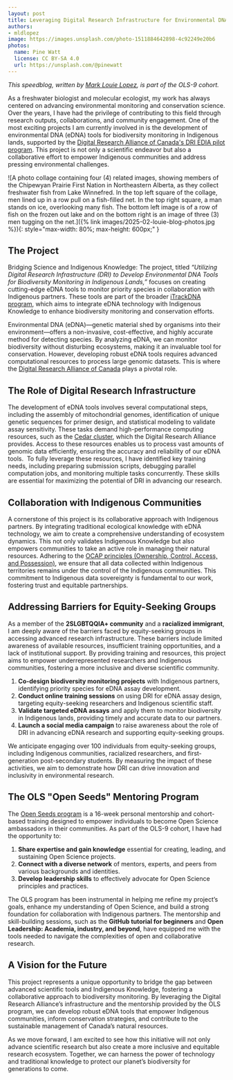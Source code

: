 ```yaml
---
layout: post
title: Leveraging Digital Research Infrastructure for Environmental DNA Tools in Monitoring Indigenous Territories.
authors:
- mldlopez
image: https://images.unsplash.com/photo-1511884642898-4c92249e20b6
photos:
  name: Pine Watt
  license: CC BY-SA 4.0
  url: https://unsplash.com/@pinewatt
---
```


*This speedblog, written by [Mark Louie Lopez](https://marklouielopez.weebly.com/), is part of the OLS-9 cohort.*

As a freshwater biologist and molecular ecologist, my work has always centered on advancing environmental monitoring and conservation science. 
Over the years, I have had the privilege of contributing to this field through research outputs, collaborations, and community engagement. 
One of the most exciting projects I am currently involved in is the development of environmental DNA (eDNA) tools for biodiversity monitoring in Indigenous lands, supported by the [Digital Research Alliance of Canada's DRI EDIA pilot program](https://alliancecan.ca/en/initiatives/dri-investments). 
This project is not only a scientific endeavor but also a collaborative effort to empower Indigenous communities and address pressing environmental challenges.

![A photo collage containing four (4) related images, showing members of the Chipewyan Prairie First Nation in Northeastern Alberta, as they collect freshwater fish from Lake Winnefred. In the top left square of the collage, men lined up in a row pull on a fish-filled net. In the top right square, a man stands on ice, overlooking many fish. The bottom left image is of a row of fish on the frozen out lake and on the bottom right is an image of three (3) men tugging on the net.]({% link images/2025-02-louie-blog-photos.jpg %}){: style="max-width: 80%; max-height: 600px;" }

## The Project
Bridging Science and Indigenous Knowledge: The project, titled *“Utilizing Digital Research Infrastructure (DRI) to Develop Environmental DNA Tools for Biodiversity Monitoring in Indigenous Lands,”* focuses on creating cutting-edge eDNA tools to monitor priority species in collaboration with Indigenous partners. 
These tools are part of the broader [iTrackDNA program](https://itrackdna.ca/), which aims to integrate eDNA technology with Indigenous Knowledge to enhance biodiversity monitoring and conservation efforts.

Environmental DNA (eDNA)—genetic material shed by organisms into their environment—offers a non-invasive, cost-effective, and highly accurate method for detecting species. 
By analyzing eDNA, we can monitor biodiversity without disturbing ecosystems, making it an invaluable tool for conservation. However, developing robust eDNA tools requires advanced computational resources to process large genomic datasets. 
This is where the [Digital Research Alliance of Canada](https://alliancecan.ca/en) plays a pivotal role.

## The Role of Digital Research Infrastructure
The development of eDNA tools involves several computational steps, including the assembly of mitochondrial genomes, identification of unique genetic sequences for primer design, and statistical modeling to validate assay sensitivity. 
These tasks demand high-performance computing resources, such as the [Cedar cluster](https://docs.alliancecan.ca/wiki/Cedar), which the Digital Research Alliance provides. Access to these resources enables us to process vast amounts of genomic data efficiently, ensuring the accuracy and reliability of our eDNA tools.
​
To fully leverage these resources, I have identified key training needs, including preparing submission scripts, debugging parallel computation jobs, and monitoring multiple tasks concurrently. 
These skills are essential for maximizing the potential of DRI in advancing our research.

## Collaboration with Indigenous Communities
A cornerstone of this project is its collaborative approach with Indigenous partners. By integrating traditional ecological knowledge with eDNA technology, we aim to create a comprehensive understanding of ecosystem dynamics. 
This not only validates Indigenous Knowledge but also empowers communities to take an active role in managing their natural resources.
Adhering to the [OCAP principles (Ownership, Control, Access, and Possession)](https://fnigc.ca/ocap-training/), we ensure that all data collected within Indigenous territories remains under the control of the Indigenous communities. 
This commitment to Indigenous data sovereignty is fundamental to our work, fostering trust and equitable partnerships.

## Addressing Barriers for Equity-Seeking Groups
As a member of the **2SLGBTQQIA+ community** and a **racialized immigrant**, I am deeply aware of the barriers faced by equity-seeking groups in accessing advanced research infrastructure. 
These barriers include limited awareness of available resources, insufficient training opportunities, and a lack of institutional support. 
By providing training and resources, this project aims to empower underrepresented researchers and Indigenous communities, fostering a more inclusive and diverse scientific community.
1. **Co-design biodiversity monitoring projects** with Indigenous partners, identifying priority species for eDNA assay development.
2. **Conduct online training sessions** on using DRI for eDNA assay design, targeting equity-seeking researchers and Indigenous scientific staff.
3. **Validate targeted eDNA assays** and apply them to monitor biodiversity in Indigenous lands, providing timely and accurate data to our partners.
4. **Launch a social media campaign** to raise awareness about the role of DRI in advancing eDNA research and supporting equity-seeking groups.

We anticipate engaging over 100 individuals from equity-seeking groups, including Indigenous communities, racialized researchers, and first-generation post-secondary students. 
By measuring the impact of these activities, we aim to demonstrate how DRI can drive innovation and inclusivity in environmental research.

## The OLS "Open Seeds" Mentoring Program
The [Open Seeds program](https://we-are-ols.org/openseeds/) is a 16-week personal mentorship and cohort-based training designed to empower individuals to become Open Science ambassadors in their communities. As part of the OLS-9 cohort, I have had the opportunity to:
1. **Share expertise and gain knowledge** essential for creating, leading, and sustaining Open Science projects.
2. **Connect with a diverse network** of mentors, experts, and peers from various backgrounds and identities.
3. **Develop leadership skills** to effectively advocate for Open Science principles and practices.

The OLS program has been instrumental in helping me refine my project’s goals, enhance my understanding of Open Science, and build a strong foundation for collaboration with Indigenous partners. 
The mentorship and skill-building sessions, such as the **GitHub tutorial for beginners** and **Open Leadership: Academia, industry, and beyond**, have equipped me with the tools needed to navigate the complexities of open and collaborative research.
​
## A Vision for the Future
This project represents a unique opportunity to bridge the gap between advanced scientific tools and Indigenous Knowledge, fostering a collaborative approach to biodiversity monitoring. 
By leveraging the Digital Research Alliance’s infrastructure and the mentorship provided by the OLS program, we can develop robust eDNA tools that empower Indigenous communities, inform conservation strategies, and contribute to the sustainable management of Canada’s natural resources.

As we move forward, I am excited to see how this initiative will not only advance scientific research but also create a more inclusive and equitable research ecosystem. 
Together, we can harness the power of technology and traditional knowledge to protect our planet’s biodiversity for generations to come.
